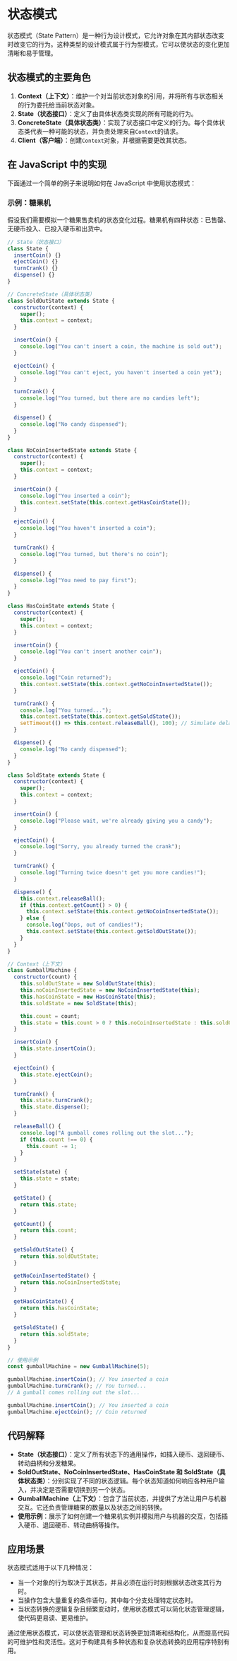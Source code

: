 # 状态模式

状态模式（State Pattern）是一种行为设计模式，它允许对象在其内部状态改变时改变它的行为。这种类型的设计模式属于行为型模式，它可以使状态的变化更加清晰和易于管理。

## 状态模式的主要角色

1. **Context（上下文）**：维护一个对当前状态对象的引用，并将所有与状态相关的行为委托给当前状态对象。
2. **State（状态接口）**：定义了由具体状态类实现的所有可能的行为。
3. **ConcreteState（具体状态类）**：实现了状态接口中定义的行为。每个具体状态类代表一种可能的状态，并负责处理来自`Context`的请求。
4. **Client（客户端）**：创建`Context`对象，并根据需要更改其状态。

## 在 JavaScript 中的实现

下面通过一个简单的例子来说明如何在 JavaScript 中使用状态模式：

### 示例：糖果机

假设我们需要模拟一个糖果售卖机的状态变化过程。糖果机有四种状态：已售罄、无硬币投入、已投入硬币和出货中。

```javascript
// State（状态接口）
class State {
  insertCoin() {}
  ejectCoin() {}
  turnCrank() {}
  dispense() {}
}

// ConcreteState（具体状态类）
class SoldOutState extends State {
  constructor(context) {
    super();
    this.context = context;
  }

  insertCoin() {
    console.log("You can't insert a coin, the machine is sold out");
  }

  ejectCoin() {
    console.log("You can't eject, you haven't inserted a coin yet");
  }

  turnCrank() {
    console.log("You turned, but there are no candies left");
  }

  dispense() {
    console.log("No candy dispensed");
  }
}

class NoCoinInsertedState extends State {
  constructor(context) {
    super();
    this.context = context;
  }

  insertCoin() {
    console.log("You inserted a coin");
    this.context.setState(this.context.getHasCoinState());
  }

  ejectCoin() {
    console.log("You haven't inserted a coin");
  }

  turnCrank() {
    console.log("You turned, but there's no coin");
  }

  dispense() {
    console.log("You need to pay first");
  }
}

class HasCoinState extends State {
  constructor(context) {
    super();
    this.context = context;
  }

  insertCoin() {
    console.log("You can't insert another coin");
  }

  ejectCoin() {
    console.log("Coin returned");
    this.context.setState(this.context.getNoCoinInsertedState());
  }

  turnCrank() {
    console.log("You turned...");
    this.context.setState(this.context.getSoldState());
    setTimeout(() => this.context.releaseBall(), 100); // Simulate delay
  }

  dispense() {
    console.log("No candy dispensed");
  }
}

class SoldState extends State {
  constructor(context) {
    super();
    this.context = context;
  }

  insertCoin() {
    console.log("Please wait, we're already giving you a candy");
  }

  ejectCoin() {
    console.log("Sorry, you already turned the crank");
  }

  turnCrank() {
    console.log("Turning twice doesn't get you more candies!");
  }

  dispense() {
    this.context.releaseBall();
    if (this.context.getCount() > 0) {
      this.context.setState(this.context.getNoCoinInsertedState());
    } else {
      console.log("Oops, out of candies!");
      this.context.setState(this.context.getSoldOutState());
    }
  }
}

// Context（上下文）
class GumballMachine {
  constructor(count) {
    this.soldOutState = new SoldOutState(this);
    this.noCoinInsertedState = new NoCoinInsertedState(this);
    this.hasCoinState = new HasCoinState(this);
    this.soldState = new SoldState(this);

    this.count = count;
    this.state = this.count > 0 ? this.noCoinInsertedState : this.soldOutState;
  }

  insertCoin() {
    this.state.insertCoin();
  }

  ejectCoin() {
    this.state.ejectCoin();
  }

  turnCrank() {
    this.state.turnCrank();
    this.state.dispense();
  }

  releaseBall() {
    console.log("A gumball comes rolling out the slot...");
    if (this.count !== 0) {
      this.count -= 1;
    }
  }

  setState(state) {
    this.state = state;
  }

  getState() {
    return this.state;
  }

  getCount() {
    return this.count;
  }

  getSoldOutState() {
    return this.soldOutState;
  }

  getNoCoinInsertedState() {
    return this.noCoinInsertedState;
  }

  getHasCoinState() {
    return this.hasCoinState;
  }

  getSoldState() {
    return this.soldState;
  }
}

// 使用示例
const gumballMachine = new GumballMachine(5);

gumballMachine.insertCoin(); // You inserted a coin
gumballMachine.turnCrank(); // You turned...
// A gumball comes rolling out the slot...

gumballMachine.insertCoin(); // You inserted a coin
gumballMachine.ejectCoin(); // Coin returned
```

## 代码解释

- **State（状态接口）**：定义了所有状态下的通用操作，如插入硬币、退回硬币、转动曲柄和分发糖果。
- **SoldOutState、NoCoinInsertedState、HasCoinState 和 SoldState（具体状态类）**：分别实现了不同的状态逻辑。每个状态知道如何响应各种用户输入，并决定是否需要切换到另一个状态。
- **GumballMachine（上下文）**：包含了当前状态，并提供了方法让用户与机器交互。它还负责管理糖果的数量以及状态之间的转换。
- **使用示例**：展示了如何创建一个糖果机实例并模拟用户与机器的交互，包括插入硬币、退回硬币、转动曲柄等操作。

## 应用场景

状态模式适用于以下几种情况：

- 当一个对象的行为取决于其状态，并且必须在运行时刻根据状态改变其行为时。
- 当操作包含大量重复的条件语句，其中每个分支处理特定状态时。
- 当状态转换的逻辑复杂且频繁变动时，使用状态模式可以简化状态管理逻辑，使代码更易读、更易维护。

通过使用状态模式，可以使状态管理和状态转换更加清晰和结构化，从而提高代码的可维护性和灵活性。这对于构建具有多种状态和复杂状态转换的应用程序特别有用。
